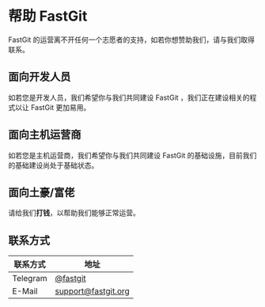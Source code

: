 # 帮助 FastGit

FastGit 的运营离不开任何一个志愿者的支持，如若你想赞助我们，请与我们取得联系。

## 面向开发人员

如若您是开发人员，我们希望你与我们共同建设 FastGit ，我们正在建设相关的程式以让 FastGit 更加易用。

## 面向主机运营商

如若您是主机运营商，我们希望你与我们共同建设 FastGit 的基础设施，目前我们的基础建设尚处于基础状态。

## 面向土豪/富佬

请给我们**打钱**，以帮助我们能够正常运营。

## 联系方式

| 联系方式 | 地址 |
| ------- | ---- |
| Telegram | [@fastgit](https://t.me/fastgit) |
| E-Mail | [support@fastgit.org](mailto:support@fastgit.org) |
